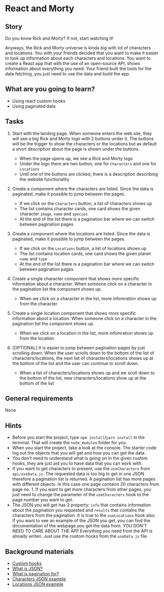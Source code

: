 # React and Morty

## Story

Do you know Rick and Morty?
If not, start watching it!

Anyways, the Rick and Morty universe is kinda big with lot of characters and locations.
You with your friends decided that you want to make it easier to look up information about each characters and locations.
You want to create a React app that with the use of an open-source API, shows information about everything you need.
Your friend built the tools for the data fetching, you just need to use the data and build the app.

## What are you going to learn?

- Using react custom hooks
- Using paginated data

## Tasks

1. Start with the landing page. When someone enters the web site, they will see a big Rick and Morty logo with 2 buttons under it. The buttons will be the trigger to show the characters or the locations  but as default a short description about the page is shown under the buttons.
    - When the page opens up, we see a Rick and Morty logo
    - Under the logo there are two button, one for `Characters` and one for `Locations`
    - Until one of the buttons are clicked, there is a description describing the website functionality

2. Create a component where the characters are listed. Since the data is paginated, make it possible to jump between the pages.
    - If we click on the `Characters` button, a list of characters shows up
    - The list contains character cards, one card shows the given character `image`, `name` and `species`
    - At the end of the list there is a pagination bar where we can switch between pagination pages

3. Create a component where the locations are listed. Since the data is paginated, make it possible to jump between the pages.
    - If we click on the `Locations` button, a list of locations shows up
    - The list contains location cards, one card shows the given planet `name` and `type`
    - At the end of the list there is a pagination bar where we can switch between pagination pages

4. Create a single character component that shows more specific information about a character. When someone click on a character in the pagination list the component shows up.
    - When we click on a character in the list, more infomration shows up from the character

5. Create a single location component that shows more specific information about a location. When someone click on a character in the pagination list the component shows up.
    - When we click on a location in the list, more infomration shows up from the location

6. [OPTIONAL] It is easier to jump between pagination pages by just scrolling down. When the user scrolls down to the bottom of the list of characters/locations, the next list of characters/locations shows up at the bottom of the list and the user can continue to scroll down.
    - When a list of characters/locations shows up and we scoll down to the bottom of the list, new characters/locations show up at the bottom of the list

## General requirements

None

## Hints

- Before you start the project, type `npm install`/`yarn install` in the terminal. That will create the `node_modules` folder for you.
- When you start the project, take a look at the console. The starter code log out the objects that you will get and how you can get the data.
- You don't need to understand what is going on in the given custom hooks, they are just aid you to have data that you can work with.
- If you want to get characters to present, use the `useCharacters` from `api/useData.js`.
  The requested data is too big to get in one JSON therefore a pagination list is returned. A pagination list has more pages with different objects. In this case one page contains 20 characters from page no. 1. If you want to get more characters from other pages, you just need to change the parameter of the `useCharacters` hook to the page number you want to get.
- The JSON you will get has 2 property: `info` that contains information about the pagination you requested and `results` that contains the characters from the pagination. It is true to the `useLocations` hook also. If you want to see an example of the JSON you get, you can find the documentation of the webpage you get the data from. YOU DON'T NEED TO CARE ABOUT THE API! Everything you need from the API is already writen. Just use the custom hooks from the `useData.js` file.

## Background materials

- <i class="far fa-exclamation"></i> [Custom hooks](https://reactjs.org/docs/hooks-custom.html)
- <i class="far fa-book-open"></i> [What is JSON?](https://en.wikipedia.org/wiki/JSON)
- <i class="far fa-book-open"></i> [What is pagination for?](https://www.interaction-design.org/literature/article/split-the-contents-of-a-website-with-the-pagination-design-pattern)
- <i class="far fa-book-open"></i> [Characters JSON example](https://rickandmortyapi.com/documentation/#character)
- <i class="far fa-book-open"></i> [Locations JSON example](https://rickandmortyapi.com/documentation/#location)
